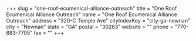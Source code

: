 +++
slug = "one-roof-ecumenical-alliance-outreach"
title = "One Roof Ecumenical Alliance Outreach"
name = "One Roof Ecumenical Alliance Outreach"
address = "320-C Temple Ave"
cityIndexKey = "city-ga-newnan"
city = "Newnan"
state = "GA"
postal = "30263"
website = ""
phone = "770-683-7705"
fax = ""
+++
